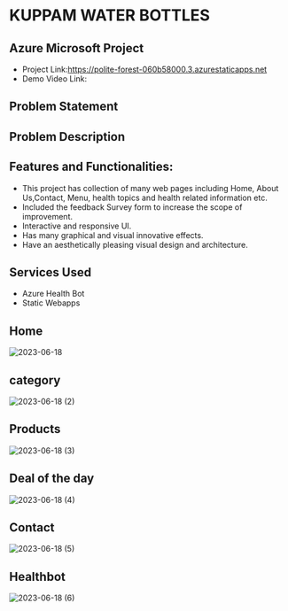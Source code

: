 # KUPPAM WATER BOTTLES
## Azure  Microsoft Project
- Project Link:https://polite-forest-060b58000.3.azurestaticapps.net
- Demo Video Link:
## Problem Statement


## Problem Description



## Features and Functionalities:
- This project has collection of many web pages including Home, About Us,Contact, Menu, health topics and health related information etc.
- Included the feedback Survey form to increase the scope of improvement.
- Interactive and responsive UI.
- Has many graphical and visual innovative effects.
- Have an aesthetically pleasing visual design and architecture.

## Services Used
- Azure Health Bot
- Static Webapps
## Home
![2023-06-18](https://github.com/muyeen2002/kuppamwaterbottles/assets/126650961/128781e5-1678-477b-a3d3-a3812e1a00bd)
## category
![2023-06-18 (2)](https://github.com/muyeen2002/kuppamwaterbottles/assets/126650961/3a57fcb8-58e8-4476-b7f8-061d56ca5575)
## Products
![2023-06-18 (3)](https://github.com/muyeen2002/kuppamwaterbottles/assets/126650961/c69b8574-2703-45f2-9705-57c0af177e80)
## Deal of the day
![2023-06-18 (4)](https://github.com/muyeen2002/kuppamwaterbottles/assets/126650961/dd32e4a8-ab6b-4bc6-8ba5-57237692eebf)
## Contact
![2023-06-18 (5)](https://github.com/muyeen2002/kuppamwaterbottles/assets/126650961/e5dd3c71-8904-401b-b5c5-5553445c3eaf)
## Healthbot
![2023-06-18 (6)](https://github.com/muyeen2002/kuppamwaterbottles/assets/126650961/f79b5577-c00b-419e-92be-01b3b9366119)
